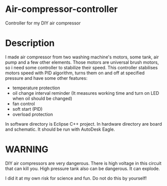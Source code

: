 # Air-compressor-controller

Controller for my DIY air compressor


# Description

I made air compressor from two washing machine's motors, some tank, air pump and a few other elements. 
Those motors are universal brush motors, so i need some controller to stabilize their speed. 
This controller stabilises motors speed with PID algorithm, turns them on and off at specified pressure and have some other features:
- temperature protection
- oil change interval reminder (It measures working time and turn on LED when oil should be changed) 
- fan control 
- soft start (PID)
- overload protection



In software directory is Eclipse C++ project.
In hardware directory are board and schematic. It should be run with AutoDesk Eagle. 



# WARNING

DIY air compressors are very dangerous. 
There is high voltage in this circuit that can kill you.
High pressure tank also can be dangerous. It can explode.

I did it at my own risk for science and fun. Do not do this by yourself!
